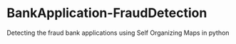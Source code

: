 # BankApplication-FraudDetection
Detecting the fraud bank applications  using Self Organizing Maps in python

